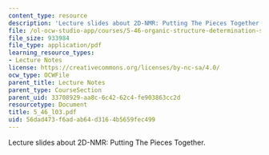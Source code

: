 ```yaml
---
content_type: resource
description: 'Lecture slides about 2D-NMR: Putting The Pieces Together.'
file: /ol-ocw-studio-app/courses/5-46-organic-structure-determination-spring-2007/56dad473f6adab64d3164b5659fec499_5_46_l03.pdf
file_size: 933984
file_type: application/pdf
learning_resource_types:
- Lecture Notes
license: https://creativecommons.org/licenses/by-nc-sa/4.0/
ocw_type: OCWFile
parent_title: Lecture Notes
parent_type: CourseSection
parent_uid: 33708929-aa8c-6c42-62c4-fe903863cc2d
resourcetype: Document
title: 5_46_l03.pdf
uid: 56dad473-f6ad-ab64-d316-4b5659fec499
---
```

Lecture slides about 2D-NMR: Putting The Pieces Together.
